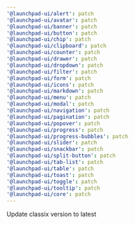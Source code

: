 ```yaml
---
'@launchpad-ui/alert': patch
'@launchpad-ui/avatar': patch
'@launchpad-ui/banner': patch
'@launchpad-ui/button': patch
'@launchpad-ui/chip': patch
'@launchpad-ui/clipboard': patch
'@launchpad-ui/counter': patch
'@launchpad-ui/drawer': patch
'@launchpad-ui/dropdown': patch
'@launchpad-ui/filter': patch
'@launchpad-ui/form': patch
'@launchpad-ui/icons': patch
'@launchpad-ui/markdown': patch
'@launchpad-ui/menu': patch
'@launchpad-ui/modal': patch
'@launchpad-ui/navigation': patch
'@launchpad-ui/pagination': patch
'@launchpad-ui/popover': patch
'@launchpad-ui/progress': patch
'@launchpad-ui/progress-bubbles': patch
'@launchpad-ui/slider': patch
'@launchpad-ui/snackbar': patch
'@launchpad-ui/split-button': patch
'@launchpad-ui/tab-list': patch
'@launchpad-ui/table': patch
'@launchpad-ui/toast': patch
'@launchpad-ui/toggle': patch
'@launchpad-ui/tooltip': patch
'@launchpad-ui/core': patch
---
```


Update classix version to latest
